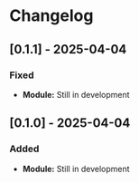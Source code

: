 # Changelog

## [0.1.1] - 2025-04-04
### Fixed
- **Module:** Still in development

## [0.1.0] - 2025-04-04
### Added
- **Module:** Still in development
